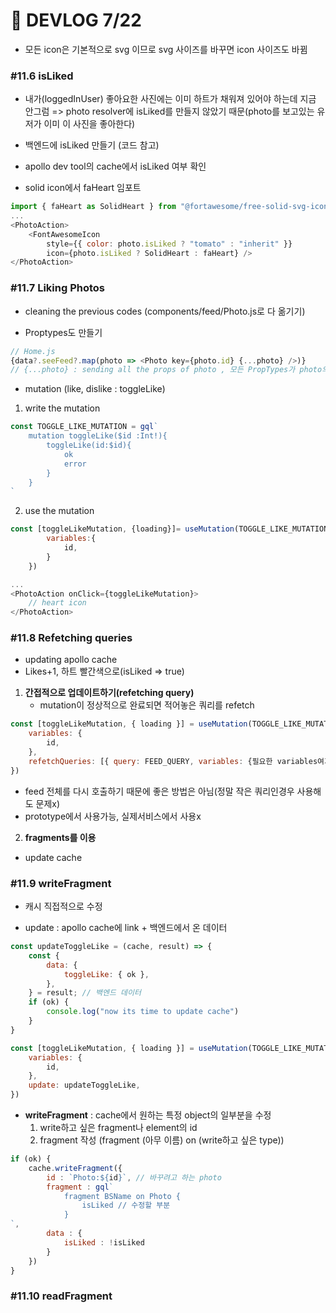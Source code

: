 # 🥑 DEVLOG 7/22



- 모든 icon은 기본적으로 svg 이므로 svg 사이즈를 바꾸면 icon 사이즈도 바뀜

### #11.6 isLiked

- 내가(loggedInUser) 좋아요한 사진에는 이미 하트가 채워져 있어야 하는데 지금 안그럼 => photo resolver에 isLiked를 만들지 않았기 때문(photo를 보고있는 유저가 이미 이 사진을 좋아한다)

- 백엔드에 isLiked 만들기 (코드 참고)

- apollo dev tool의 cache에서 isLiked 여부 확인

- solid icon에서 faHeart 임포트

```js
import { faHeart as SolidHeart } from "@fortawesome/free-solid-svg-icons";
...
<PhotoAction>
	<FontAwesomeIcon 
		style={{ color: photo.isLiked ? "tomato" : "inherit" }} 
    	icon={photo.isLiked ? SolidHeart : faHeart} />
</PhotoAction>
```



### #11.7 Liking Photos

- cleaning the previous codes (components/feed/Photo.js로 다 옮기기)

- Proptypes도 만들기

```js
// Home.js
{data?.seeFeed?.map(photo => <Photo key={photo.id} {...photo} />)}
// {...photo} : sending all the props of photo , 모든 PropTypes가 photo의 properties와 같다면 사용가능
```

- mutation (like, dislike : toggleLike)

1. write the mutation

```js
const TOGGLE_LIKE_MUTATION = gql`
    mutation toggleLike($id :Int!){
        toggleLike(id:$id){
            ok
            error
        }
    }
`
```

2. use the mutation

```js
const [toggleLikeMutation, {loading}]= useMutation(TOGGLE_LIKE_MUTATION, {
        variables:{
            id,
        }
    })

...
<PhotoAction onClick={toggleLikeMutation}>
    // heart icon
</PhotoAction>
```



### #11.8 Refetching queries

- updating apollo cache
- Likes+1, 하트 빨간색으로(isLiked => true)

1. **간접적으로 업데이트하기(refetching query)**
   - mutation이 정상적으로 완료되면 적어놓은 쿼리를 refetch 

```js
const [toggleLikeMutation, { loading }] = useMutation(TOGGLE_LIKE_MUTATION, {
    variables: {
        id,
    },
    refetchQueries: [{ query: FEED_QUERY, variables: {필요한 variables여기다 적기} }],
})
```

- feed 전체를 다시 호출하기 때문에 좋은 방법은 아님(정말 작은 쿼리인경우 사용해도 문제x)
- prototype에서 사용가능, 실제서비스에서 사용x

2. **fragments를 이용**

- update cache



### #11.9 writeFragment

- 캐시 직접적으로 수정

- update : apollo cache에 link + 백엔드에서 온 데이터

```js
const updateToggleLike = (cache, result) => {
    const {
        data: {
            toggleLike: { ok },
        },
    } = result; // 백엔드 데이터
    if (ok) {
        console.log("now its time to update cache")
    }
}

const [toggleLikeMutation, { loading }] = useMutation(TOGGLE_LIKE_MUTATION, {
    variables: {
        id,
    },
    update: updateToggleLike,
})
```

- **writeFragment** : cache에서 원하는 특정 object의 일부분을 수정
  1. write하고 싶은 fragment나 element의 id
  2. fragment 작성 (fragment (아무 이름) on (write하고 싶은 type))

```js
if (ok) {
    cache.writeFragment({
        id : `Photo:${id}`, // 바꾸려고 하는 photo 
        fragment : gql`
			fragment BSName on Photo {
				isLiked // 수정할 부분
			}
`,
        data : {
            isLiked : !isLiked
        }
    })
}
```



### #11.10 readFragment

